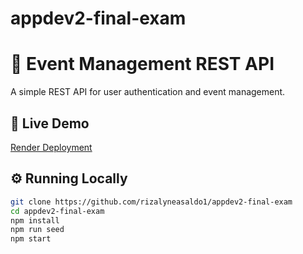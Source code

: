 # appdev2-final-exam

# 📅 Event Management REST API

A simple REST API for user authentication and event management.

## 🔗 Live Demo
[Render Deployment](https://.com)

## ⚙️ Running Locally
```bash
git clone https://github.com/rizalyneasaldo1/appdev2-final-exam
cd appdev2-final-exam
npm install
npm run seed
npm start
